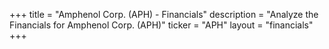 +++
title = "Amphenol Corp. (APH) - Financials"
description = "Analyze the Financials for Amphenol Corp. (APH)"
ticker = "APH"
layout = "financials"
+++

